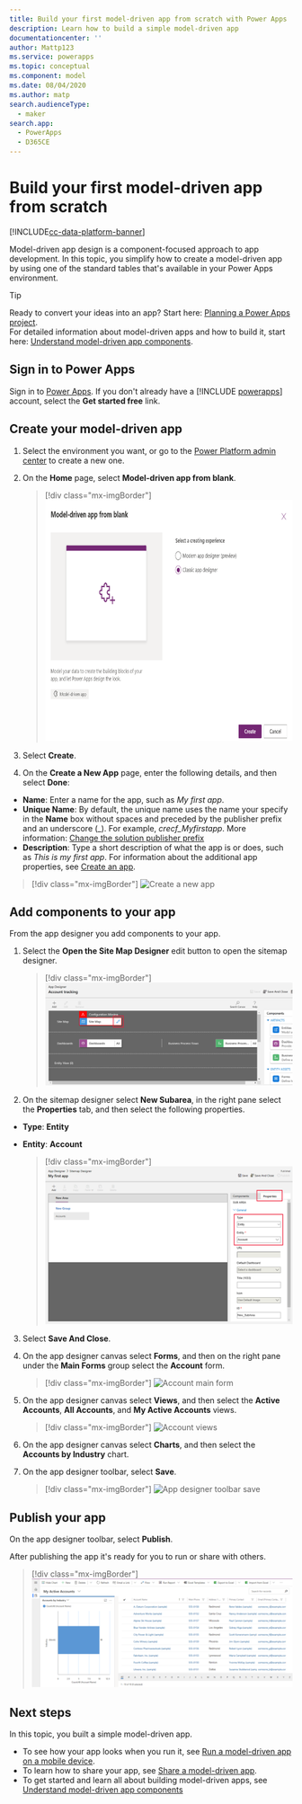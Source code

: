 ```yaml
---
title: Build your first model-driven app from scratch with Power Apps | Microsoft Docs
description: Learn how to build a simple model-driven app
documentationcenter: ''
author: Mattp123
ms.service: powerapps
ms.topic: conceptual
ms.component: model
ms.date: 08/04/2020
ms.author: matp
search.audienceType: 
  - maker
search.app: 
  - PowerApps
  - D365CE
---
```


# Build your first model-driven app from scratch

[!INCLUDE[cc-data-platform-banner](../../includes/cc-data-platform-banner.md)]

Model-driven app design is a component-focused approach to app development. In this topic, you simplify how to create a model-driven app by using one of the standard tables that's available in your Power Apps environment.

> [!TIP]
> Ready to convert your ideas into an app? Start here: [Planning a Power Apps project](/powerapps/guidance/planning/introduction).<br/> 
> For detailed information about model-driven apps and how to build it, start here: [Understand model-driven app components](model-driven-app-components.md). 

## Sign in to Power Apps
Sign in to [Power Apps](https://make.powerapps.com/). If you don't already have a [!INCLUDE [powerapps](../../includes/powerapps.md)] account, select the **Get started free** link. 

## Create your model-driven app

1. Select the environment you want, or go to the [Power Platform admin center](https://admin.powerplatform.microsoft.com/) to create a new one.

2. On the **Home** page, select **Model-driven app from blank**.

    > [!div class="mx-imgBorder"] 
    > <img src="media/build-first-model-driven-app/start-from-blank-model-driven.png" alt="Start from blank model" height="429" width="673">

3. Select **Create**.

3. On the **Create a New App** page, enter the following details, and then select **Done**: 
  - **Name**: Enter a name for the app, such as *My first app*. 
  - **Unique Name**: By default, the unique name uses the name your specify in the **Name** box without spaces and preceded by the publisher prefix and an underscore (_). For example, *crecf_Myfirstapp*. More information: [Change the solution publisher prefix](../data-platform/create-solution.md#solution-publisher)
  - **Description**: Type a short description of what the app is or does, such as *This is my first app*.
For information about the additional app properties, see [Create an app](create-edit-app.md#create-an-app).

  > [!div class="mx-imgBorder"] 
  > ![Create a new app](media/create-new-app.png "Create a new app")

## Add components to your app
From the app designer you add components to your app.
1. Select the **Open the Site Map Designer** edit button to open the sitemap designer.

      > [!div class="mx-imgBorder"] 
      > ![Create-new-sitemap](media/build-first-model-driven-app/new-sitemap.png "Site Map Designer")

2. On the sitemap designer select **New Subarea**, in the right pane select the **Properties** tab, and then select the following properties.
  - **Type**: **Entity**
  - **Entity**: **Account**

    > [!div class="mx-imgBorder"] 
    > ![Add components to sitemap](media/build-first-model-driven-app/sitemap.png "New Subarea")

3. Select **Save And Close**.
4. On the app designer canvas select **Forms**, and then on the right pane under the **Main Forms** group select the **Account** form.

      > [!div class="mx-imgBorder"] 
      > ![Account main form](media/build-first-model-driven-app/main-form.png "App Forms")

5. On the app designer canvas select **Views**, and then select the **Active Accounts**, **All Accounts**, and **My Active Accounts** views.<!-- All checkbox seems to be selected by default -->

      > [!div class="mx-imgBorder"] 
      > ![Account views](media/build-first-model-driven-app/views.png "App Views")

6. On the app designer canvas select **Charts**, and then select the **Accounts by Industry** chart.
7. On the app designer toolbar, select **Save**.

      > [!div class="mx-imgBorder"] 
      > ![App designer toolbar save](media/build-first-model-driven-app/app-designer-toolbar.png "Save the app")
 
## Publish your app
On the app designer toolbar, select **Publish**.

After publishing the app it's ready for you to run or share with others.

  > [!div class="mx-imgBorder"] 
  > ![Simple account table app](media/build-first-model-driven-app/accounts-quickstart-app.png "Run the app")

## Next steps
In this topic, you built a simple model-driven app. 
- To see how your app looks when you run it, see [Run a model-driven app on a mobile device](../../user/run-app-client-model-driven.md).
- To learn how to share your app, see [Share a model-driven app](share-model-driven-app.md).
- To get started and learn all about building model-driven apps, see [Understand model-driven app components](model-driven-app-components.md)
